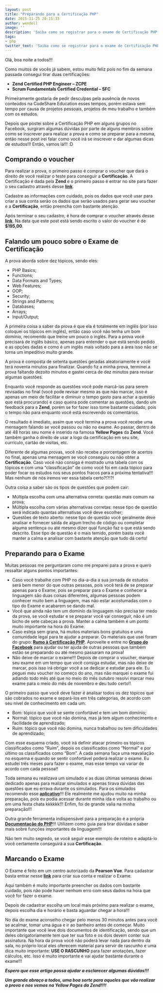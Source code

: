 ```yaml
---
layout: post
title: "Preparando para a Certificação PHP"
date: 2015-11-25 20:15:33
author: wendell
image: ''
description: 'Saiba como se registrar para o exame de Certificação PHP da Zend e confira várias dicas de estudo para se preparar'
tags:
- php
twitter_text: 'Saiba como se registrar para o exame de Certificação PHP da Zend e confira várias dicas de estudo para se preparar'
---
```


Olá, boa noite a todos!!!

Como muitos de vocês já sabem, estou muito feliz pois no fim da semana passada consegui tirar duas certificações:

- **Zend Certified PHP Engineer – ZCPE**
- **Scrum Fundamentals Certified Credential – SFC**

Primeiramente gostaria de pedir desculpas pela ausência de novos conteúdos na CodeShare Education esses tempos, porém estava sem tempo por causa de projetos pessoais, projetos de meu trabalho e também com os estudos.

Depois que postei sobre a Certificação PHP em alguns grupos no Facebook, surgiram algumas dúvidas por parte de alguns membros sobre como se inscrever para realizar a prova e como se preparar para a mesma, então nesse post irei falar como você irá se inscrever e dar algumas dicas de estudos!!! Então, vamos lá!!! :D

## Comprando o voucher

Para realizar a prova, o primeiro passo é comprar o voucher que dará o direito de você realizar o teste para conseguir a **Certificação**. A Certificação é dada pela **Zend** e o primeiro passo é entrar no site para fazer o seu cadastro através desse **[link](https://www.zend.com/en/user/login#reg)**.

Cadastre as informações com cuidado, pois os dados que você usar para criar a sua conta serão os dados que serão usados para gerar seu voucher e a **Certificação**, então preencha com bastante atenção.

Após terminar o seu cadastro, é hora de comprar o voucher através desse **[link](https://www.zend.com/en/services/certification/php-5-certification)**. Na data que este post está sendo escrito o valor do voucher é de **$195,00**.

## Falando um pouco sobre o Exame de Certificação

A prova aborda sobre dez tópicos, sendo eles:

- PHP Basics;
- Functions;
- Data Formats and Types;
- Web Features;
- OOP;
- Security;
- Strings and Patterns;
- Databases;
- Arrays;
- Input/Output;

A primeira coisa a saber da prova é que ela é totalmente em inglês (por isso coloquei os tópicos em inglês), então caso você não tenha um bom domínio, recomendo que treine um pouco o inglês. Para a prova você precisará de inglês básico, apenas para entender o que está sendo pedido e as opções dadas e como é um inglês mais voltado para a área isso não se torna um impeditivo muito grande.

A prova é composta de setenta questões geradas aleatoriamente e você terá noventa minutos para finalizar. Quando fiz a minha prova, terminei a prova faltando dezoito minutos e gastei cerca de dez minutos para revisar algumas questões.

Enquanto você responde as questões você pode marcá-las para serem revisadas no final (você pode revisar mesmo as que não marcar, isso é apenas um meio de facilitar e diminuir o tempo gasto para achar a questão que está procurando) e caso queira pode comentar as questões, dando um feedback para a **Zend**, porém se for fazer isso tome bastante cuidado, pois o tempo não para enquanto você está escrevendo os comentários.

O resultado é imediato, assim que você termina a prova você recebe uma mensagem falando se você passou ou não no exame. Ao passar, dentro de até 48 horas seu nome é inserido na famosa **Yellow Pages** da **Zend**. Você também ganha o direito de usar a logo da certificação em seu site, currículo, cartão de visitas, etc.

Diferente de algumas provas, você não recebe a porcentagem de acertos no final, apenas uma mensagem se você conseguiu ou não obter a **Certificação**. Caso você não consiga é mostrado uma tabela com os tópicos e com uma “classificação” de como você foi em cada tópico para poder focar os estudos nos seus pontos fracos para a próxima tentativa!!! Mas nenhum de nós iremos ver essa tabela certo?!?!?!

Outra coisa a saber são os tipos de questões que podem cair:

- Múltipla escolha com uma alternativa correta: questão mais comum na prova;
- Múltipla escolha com várias alternativas corretas: nesse tipo de questão será indicado quantas alternativas você deve escolher;
- Questões de texto aberto: nesse tipo de questão você geralmente deve analisar e fornecer saída de algum trecho de código ou completar alguma sentença ou até mesmo dizer qual função faz o que está sendo descrito. Esse tipo de questão é o mais temido, porém basta você manter a calma e analisar com bastante atenção que tudo dá certo!

## Preparando para o Exame

Muitas pessoas me perguntaram como me preparei para a prova e quero ressaltar alguns pontos importantes:

- Caso você trabalhe com PHP no dia-a-dia a sua jornada de estudos será bem menor do que outras pessoas, pois você terá de se preparar apenas para o Exame, pois se preparar para o Exame e conhecer a linguagem são duas coisas diferentes, algumas pessoas podem conhecer muito bem a linguagem, mas não estar acostumadas com o tipo do Exame e acabarem se dando mal.
- Você que ainda não tem um domínio da linguagem não precisa ter medo da prova, se você estudar e se preparar você vai conseguir, não é um bicho de sete cabeças a prova. Manter a calma também é um ponto muito importante na hora do Exame.
- Caso esteja sem grana, há muitos materiais bons gratuitos e uma comunidade legal para te ajudar a preparar. Os materiais que usei foram do grupo: **[Rumo à Certificação PHP](https://groups.google.com/forum/?hl=pt&fromgroups#!forum/rumo-a-certificacao-php)**. Aproveite e entre no **[Grupo do Facebook](https://www.facebook.com/groups/434330716587436/)** para ajudar ou ter ajuda de outras pessoas que também estão se preparando ou até mesmo passaram na prova!
- Não deixe de marcar o exame!!! Depois de comprar o voucher, marque seu exame em um tempo que você consiga estudar, mas não deixe de marcar, pois isso irá obrigar você a se dedicar e estudar para ele. Eu peguei meu voucher no começo do ano, mas não marquei o exame fui adiando todo mês até que no meio do mês outubro resolvi marcar meu exame para o meio do mês de novembro e deu tudo certo!!

O primeiro passo que você deve fazer é analisar todos os dez tópicos que são cobrados no exame e separá-los em três categorias, de acordo com seu nível de conhecimento em cada um:

- Bom: tópico que você se sente confortável e tem um bom domínio;
- Normal: tópico que você não domina, mas já tem algum conhecimento e facilidade de aprendizado;
- Ruim: tópico que você não domina, nunca trabalhou ou tem dificuldades de aprendizado;

Com esse esquema criado, você irá definir atacar primeiro os tópicos classificados como “Ruim”, depois os classificados como “Normal” e por último os classificados como “Bom”. A cada semana faça uma reavaliação no esquema e quando se sentir confortável poderá realizar o exame. Eu estudei três meses para fazer o exame, mas esse tempo vai variar de acordo com cada pessoa!!

Toda semana eu realizava um simulado e as duas últimas semanas deixei dedicado apenas para realizar simulados e apenas tirava dúvidas das questões que eu errava durante os simulados. Para os simulados recomendo esse **[aplicativo](https://play.google.com/store/apps/details?id=com.quiz.php)**!!! Ele realmente me ajudou muito na minha preparação, pois eu podia acessar durante minha ida e volta ao trabalho ou em uma festa chata kkkkkk!!! Enfim, foi de grande valia na minha preparação!!!

Outra grande ferramenta indispensável para a preparação é a própria **[Documentação do PHP](http://php.net/)**!!! Utilizem como guia para tirar dúvidas e saber mais sobre funções importantes da linguagem!!!

Não tem muito segredo, se você seguir esse exemplo de roteiro e adaptá-lo você certamente conseguirá a sua **Certificação**.

## Marcando o Exame

O Exame é feito em um centro autorizado da **Pearson Vue**. Para cadastrar basta entrar nesse **[link](https://www8.pearsonvue.com/testtaker/profile/create/SignUp/ZENDTECHNOLOGIE)** para criar sua conta e realizar o Exame.

Aqui também é muito importante preencher os dados com bastante cuidado, pois não pode haver nenhum erro com seus dados na hora que você for fazer o exame.

Depois de cadastrar escolha um local mais próximo para realizar o exame, depois escolha dia e horário e basta aguardar chegar a hora!!!

No dia do exame aconselho chegar pelo menos 30 minutos antes para você se acalmar, tomar uma água e ir ao banheiro antes de começar. Muito importante que você leve dois documentos de identificação, sendo que um deles obrigatoriamente tem que ter sua foto e os dois devem conter sua assinatura. Na hora da prova você não poderá levar nada para dentro da sala, no próprio local eles oferecem material para servir de rascunho e uma dica muito importante: **USE O RASCUNHO** para fazer anotações, fazer cálculos, etc. Isso é muito importante e vai ajudar bastante durante o exame!!!

***Espero que esse artigo possa ajudar a esclarecer algumas dúvidas!!!***

***Um grande abraço a todos, uma boa sorte para aqueles que vão realizar a prova e nos vemos na Yellow Pages da Zend!!!!***
